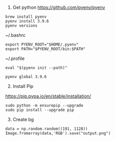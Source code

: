 1. Get python
https://github.com/pyenv/pyenv
```
brew install pyenv
pyenv install 3.9.6
pyenv versions
```

~/.bashrc
```
export PYENV_ROOT="$HOME/.pyenv"
export PATH="$PYENV_ROOT/bin:$PATH"
```
~/.profile
```
eval "$(pyenv init --path)"
```

```
pyenv global 3.9.6
```

2. Install Pip

https://pip.pypa.io/en/stable/installation/

```
sudo python -m ensurepip --upgrade
sudo pip install --upgrade pip
```

3. Create bg

```
data = np.random.random((191, 1128))
Image.fromarray(data,'RGB').save("output.png")
```